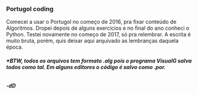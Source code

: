 <h3>Portugol coding</h3>

Comecei a usar o Portugol no começo de 2016, pra fixar conteúdo de Algoritmos. Dropei depois de alguns exercícios e no final do ano conheci o Python. Testei novamente no começo de 2017, só pra relembrar. A escrita é muito bruta, porém, quis deixar aqui arquivado as lembranças daquela época. 

<p>
  <h6><strong>*BTW, todos os arquivos tem formato .alg pois o programa VisualG salva todos como tal. Em alguns editores o código é salvo como .por.</strong></h6>
</p>


<h5>-dD</h5>
